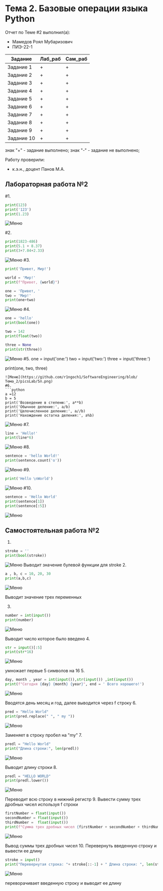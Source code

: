 # Тема 2. Базовые операции языка Python
Отчет по Теме #2 выполнил(а):
- Мамедов Роял Мубаризович
- ПИЭ-22-1

| Задание | Лаб_раб | Сам_раб |
| ------ | ------ | ------ |
| Задание 1 | + | + |
| Задание 2 | + | + |
| Задание 3 | + | + |
| Задание 4 | + | + |
| Задание 5 | + | + |
| Задание 6 | + | + |
| Задание 7 | + | + |
| Задание 8 | + | + |
| Задание 9 | + | + |
| Задание 10 | + | + |



знак "+" - задание выполнено; знак "-" - задание не выполнено;

Работу проверили:
- к.э.н., доцент Панов М.А.

## Лабораторная работа №2
#1.
  ```python
  print(123)
  print('123')
  print(1.23)
```
  ![Меню](https://github.com/r1ngoch1/SoftwareEngineering/blob/Тема_2/picsLab/1л.png)

#2.
  ```python
  print(1823-486)
  print(5.1 + 8.37)
  print(3+7.04+2.33)
```
  ![Меню](https://github.com/r1ngoch1/SoftwareEngineering/blob/Тема_2/picsLab/2л.png)
#3.
  ```python   
  print('Привет, Мир!')
  
  world = 'Мир!'
  print(f"Привет, {world}")
  
  one = 'Привет, '
  two = 'Мир!'
  print(one+two)
```
  ![Меню](https://github.com/r1ngoch1/SoftwareEngineering/blob/Тема_2/picsLab/л3.png)
#4.
  ```python
  one = 'hello'
  print(bool(one))
  
  two = 142
  print(float(two))
  
  three = None
  print(str(three))
```
  ![Меню](https://github.com/r1ngoch1/SoftwareEngineering/blob/Тема_2/picsLab/4л.png)
#5.
  one = input('one:')
  two = input('two:')
  three = input('three:')
  
  print(one, two, three)
  ```
  ![Меню](https://github.com/r1ngoch1/SoftwareEngineering/blob/Тема_2/picsLab/5л.png)
#6.
  ```python
  a =12
  b = 5
  print('Возведение в степеню:', a**b)
  print('Обычное деление:', a/b)
  print('Целочисленное деление:', a//b)
  print('Нахождение остатка деления:', a%b)
```
  ![Меню](https://github.com/r1ngoch1/SoftwareEngineering/blob/Тема_2/picsLab/6л.png)
#7.
  ```python
  line = 'Hello!'
  print(line*6)
```
  ![Меню](https://github.com/r1ngoch1/SoftwareEngineering/blob/Тема_2/picsLab/7л.png)
#8.
  ```python
  sentence = 'hello World!'
  print(sentence.count('o'))
```
  ![Меню](https://github.com/r1ngoch1/SoftwareEngineering/blob/Тема_2/picsLab/8л.png)
#9.
  ```python
  print('Hello \nWorld')
```
  ![Меню](https://github.com/r1ngoch1/SoftwareEngineering/blob/Тема_2/picsLab/9л.png)
#10.
  ```python
  sentence = 'Hello World'
  print(sentence[1])
  print(sentence[:5])
```
  ![Меню](https://github.com/r1ngoch1/SoftwareEngineering/blob/Тема_2/picsLab/10л.png)
## Самостоятельная работа №2

1.
  ```python
  stroke = ''
  print(bool(stroke))
  ```
  ![Меню](https://github.com/r1ngoch1/SoftwareEngineering/blob/Тема_2/picsSam/1с.png)
  Выводит значение булевой функции для stroke
2.
  ```python
  a , b, c = 10, 20, 30
  print(a,b,c)
  ```
  ![Меню](https://github.com/r1ngoch1/SoftwareEngineering/blob/Тема_2/picsSam/2с.png)

  Выводит значение трех переменных
  
3.
  ```python
  number = int(input())
  print(number)
  ```
  ![Меню](https://github.com/r1ngoch1/SoftwareEngineering/blob/Тема_2/picsSam/3с.png)

  Выводит число которое было введено
4.
  ```python
  str = input()[:5]
  print(str*16)
  ```
  ![Меню](https://github.com/r1ngoch1/SoftwareEngineering/blob/Тема_2/picsSam/4с.png)

  умножает первые 5 символов на 16
5.
  ```python
  day, month , year = int(input()),str(input()) ,int(input())
  print(f"Сегодня {day} {month} {year}", end = ' Всего хорошего!')
  ```
  ![Меню](https://github.com/r1ngoch1/SoftwareEngineering/blob/Тема_2/picsSam/5c.png)

  Вводятся день месяц и год, далее выводится через f строку
6.
  ```python
  pred = "Hello World"
  print(pred.replace(" ", " my "))
  ```
  ![Меню](https://github.com/r1ngoch1/SoftwareEngineering/blob/Тема_2/picsSam/6c.png)

  Заменяет в строку пробел на "my"
7.
  ```python
  predl = "Hello World"
  print("Длина строки:", len(predl))
  ```
  ![Меню](https://github.com/r1ngoch1/SoftwareEngineering/blob/Тема_2/picsSam/7с.png)

  Выводит длину строки
8.
  ```python
  predl = "HELLO WORLD"
  print(predl.lower())
  ```
  ![Меню](https://github.com/r1ngoch1/SoftwareEngineering/blob/Тема_2/picsSam/8c.png)

  Переводит всю строку в нижний регистр
9.
  Вывести сумму трех дробных чисел используя f строки
  ```python
  firstNumber = float(input())
  secondNumber = float(input())
  thirdNumber =  float(input())
  print(f"Сумма трех дробных чисел {firstNumber + secondNumber + thirdNumber}")
  ```
  ![Меню](https://github.com/r1ngoch1/SoftwareEngineering/blob/Тема_2/picsSam/9c.png)

  Вывод суммы трех дробных чисел
10.
  Перевернуть введенную строку и вывести ее длину
  ```python
  stroke = input()
  print("Перевернутая строка: "+ stroke[::-1] + " Длина строки: ", len(stroke))
  ```
  ![Меню](https://github.com/r1ngoch1/SoftwareEngineering/blob/Тема_2/picsSam/10c.png)

  переворачивает введенную строку и выводит ее длину
